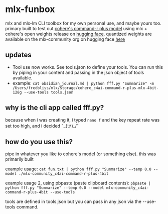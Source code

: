 # mlx-funbox
mlx and mlx-lm CLI toolbox for my own personal use, and maybe yours too. primary built to test out [cohere's command-r plus model](https://docs.cohere.com/docs/command-r-plus) using mlx + cohere's open weights release on [hugging face](https://huggingface.co/CohereForAI/c4ai-command-r-plus). quantized weights are available on the mlx-community org on hugging face [here](https://huggingface.co/mlx-community/c4ai-command-r-plus-4bit)

## updates
- Tool use now works. See tools.json to define your tools. You can run this by piping in your content and passing in the json object of tools available.
- example: ```cat obsidian_journal.md | python fff.py "Summarize" -m /Users/fredbliss/mlx/Storage/cohere_c4ai-command-r-plus-mlx-4bit-128g --use-tools tools.json```

## why is the cli app called fff.py?
because when i was creating it, i typed ```nano f``` and the key repeat rate was set too high, and i decided ¯\_(ツ)_/¯ 

## how do you use this?

pipe in whatever you like to cohere's model (or something else). this was primarily built 

example usage: ```cat fun.txt | python fff.py "Summarize" --temp 0.0 --model ./mlx-community_c4ai-command-r-plus-4bit```

example usage 2, using pbpaste (paste clipboard contents): ```pbpaste | python fff.py "Summarize" --temp 0.0 --model mlx-community_c4ai-command-r-plus-4bit --use-tools```

tools are defined in tools.json but you can pass in any json via the --use-tools command.
